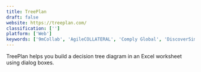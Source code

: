 ```yaml
---
title: TreePlan
draft: false 
website: https://treeplan.com/
classification: ['']
platform: ['Web']
keywords: ['9mCollab', 'AgileCOLLATERAL', 'Comply Global', 'DiscoverSim', 'LogicGate', 'Lumenaut', 'Minitab', 'Prenario', 'ProVal', 'RStudio', 'Risk Solver', 'RiskAMP', 'SAFE TOOLBOXES', 'SISA Assistant', 'Simple Decision Tree', 'SimulAr', 'StandardFusion', 'Yasai']
---
```

TreePlan helps you build a decision tree diagram in an Excel worksheet using dialog boxes.